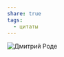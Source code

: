 ```yaml
---
share: true
tags:
  - цитаты
---
```


![Дмитрий Роде](https://m.youtube.com/watch?v=BsWidSKYZfw&t=450s)
